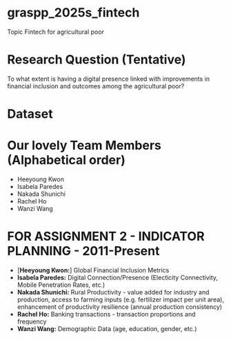 # graspp_2025s_fintech
Topic
Fintech for agricultural poor

# Research Question (Tentative)
To what extent is having a digital presence linked with improvements in financial inclusion and outcomes among the agricultural poor?

# Dataset


# Our lovely Team Members (Alphabetical order)
- Heeyoung Kwon  
- Isabela Paredes  
- Nakada Shunichi  
- Rachel Ho  
- Wanzi Wang  

# FOR ASSIGNMENT 2 - INDICATOR PLANNING - 2011-Present
* [**Heeyoung Kwon:**] Global Financial Inclusion Metrics
* **Isabela Paredes:** Digital Connection/Presence (Electicity Connectivity, Mobile Penetration Rates, etc.)
* **Nakada Shunichi:** Rural Productivity - value added for industry and production, access to farming inputs (e.g. fertilizer impact per unit area), enhancement of productivity resilience (annual production consistency)
* **Rachel Ho:** Banking transactions - transaction proportions and frequency
* **Wanzi Wang:** Demographic Data (age, education, gender, etc.)